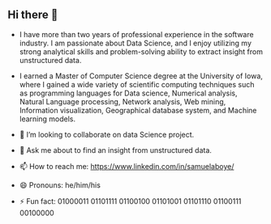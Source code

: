 ## Hi there 👋


- I have more than two years of professional experience in the software industry. I am passionate about Data Science, and I enjoy utilizing my strong analytical skills and problem-solving ability to extract insight from unstructured data. 
 
     
- I earned a Master of Computer Science degree at the University of Iowa, where I gained a wide variety of scientific computing techniques such as programming languages for Data science, Numerical analysis, Natural Language processing, Network analysis, Web mining, Information visualization, Geographical database system, and Machine learning models. 
- 👯 I’m looking to collaborate on data Science project. 
- 💬 Ask me about to find an insight from unstructured data.
- 📫 How to reach me:  https://www.linkedin.com/in/samuelaboye/ 
- 😄 Pronouns: he/him/his
- ⚡ Fun fact: 01000011 01101111 01100100 01101001 01101110 01100111 00100000

